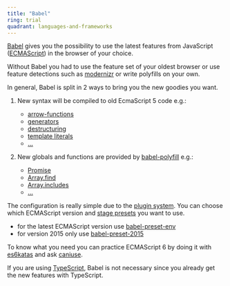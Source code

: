 ```yaml
---
title: "Babel"
ring: trial
quadrant: languages-and-frameworks
---
```


[Babel](https://babeljs.io/) gives you the possibility to use the latest features from JavaScript ([ECMAScript](https://en.wikipedia.org/wiki/ECMAScript)) in the browser of your choice.

Without Babel you had to use the feature set of your oldest browser or use feature detections such as [modernizr](https://modernizr.com/) or write polyfills on your own.

In general, Babel is split in 2 ways to bring you the new goodies you want.

1. New syntax will be compiled to old EcmaScript 5 code e.g.:

   - [arrow-functions](https://developer.mozilla.org/en-US/docs/Web/JavaScript/Reference/Functions/Arrow_functions)
   - [generators](https://developer.mozilla.org/en-US/docs/Web/JavaScript/Reference/Global_Objects/Generator)
   - [destructuring](https://developer.mozilla.org/en-US/docs/Web/JavaScript/Reference/Operators/Destructuring_assignment)
   - [template literals](https://developer.mozilla.org/en-US/docs/Web/JavaScript/Reference/Template_literals)
   - [...](https://babeljs.io/learn-es2015/)

2. New globals and functions are provided by [babel-polyfill](http://babeljs.io/docs/usage/polyfill/) e.g.:

   - [Promise](https://developer.mozilla.org/en-US/docs/Web/JavaScript/Reference/Global_Objects/Promise)
   - [Array.find](https://developer.mozilla.org/en-US/docs/Web/JavaScript/Reference/Global_Objects/Array/find)
   - [Array.includes](https://developer.mozilla.org/en-US/docs/Web/JavaScript/Reference/Global_Objects/Array/includes)
   - [...](https://github.com/zloirock/core-js#index)

The configuration is really simple due to the [plugin system](http://babeljs.io/docs/plugins/). You can choose which ECMAScript version and [stage presets](http://babeljs.io/docs/plugins/#presets) you want to use.

- for the latest ECMAScript version use [babel-preset-env](https://babeljs.io/docs/plugins/preset-env/)
- for version 2015 only use [babel-preset-2015](https://babeljs.io/docs/plugins/preset-es2015/)

To know what you need you can practice ECMAScript 6 by doing it with [es6katas](http://es6katas.org/) and ask [caniuse](http://caniuse.com/).

If you are using [TypeScript](/languages-and-frameworks/typescript.html), Babel is not necessary since you already get the new features with TypeScript.
